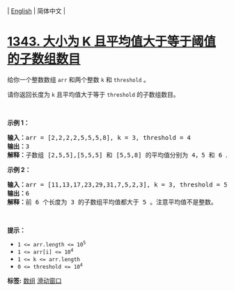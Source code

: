 | [English](README_EN.md) | 简体中文 |

# [1343. 大小为 K 且平均值大于等于阈值的子数组数目](https://leetcode-cn.com/problems/number-of-sub-arrays-of-size-k-and-average-greater-than-or-equal-to-threshold)
<p>给你一个整数数组&nbsp;<code>arr</code>&nbsp;和两个整数 <code>k</code>&nbsp;和 <code>threshold</code>&nbsp;。</p>

<p>请你返回长度为 <code>k</code>&nbsp;且平均值大于等于&nbsp;<code>threshold</code>&nbsp;的子数组数目。</p>

<p>&nbsp;</p>

<p><strong>示例 1：</strong></p>

<pre>
<strong>输入：</strong>arr = [2,2,2,2,5,5,5,8], k = 3, threshold = 4
<strong>输出：</strong>3
<strong>解释：</strong>子数组 [2,5,5],[5,5,5] 和 [5,5,8] 的平均值分别为 4，5 和 6 。其他长度为 3 的子数组的平均值都小于 4 （threshold 的值)。
</pre>

<p><strong>示例 2：</strong></p>

<pre>
<strong>输入：</strong>arr = [11,13,17,23,29,31,7,5,2,3], k = 3, threshold = 5
<strong>输出：</strong>6
<strong>解释：</strong>前 6 个长度为 3 的子数组平均值都大于 5 。注意平均值不是整数。
</pre>

<p>&nbsp;</p>

<p><strong>提示：</strong></p>

<ul>
	<li><code>1 &lt;= arr.length &lt;= 10<sup>5</sup></code></li>
	<li><code>1 &lt;= arr[i] &lt;= 10<sup>4</sup></code></li>
	<li><code>1 &lt;= k &lt;= arr.length</code></li>
	<li><code>0 &lt;= threshold &lt;= 10<sup>4</sup></code></li>
</ul>

**标签:**  [数组](https://leetcode-cn.com/tag/array) [滑动窗口](https://leetcode-cn.com/tag/sliding-window) 